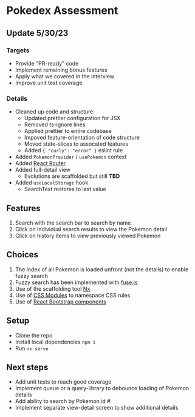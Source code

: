 # Pokedex Assessment

## Update 5/30/23

### Targets

- Provide "PR-ready" code
- Implement remaining bonus features
- Apply what we covered in the interview
- Improve unit test coverage

### Details

- Cleaned up code and structure
    - Updated prettier configuration for JSX
    - Removed ts-ignore lines
    - Applied prettier to entire codebase
    - Impoved feature-orientation of code structure
    - Moved state-slices to assocated features
    - Added `{ "curly": "error" }` eslint rule
- Added `PokemonProvider` / `usePokemon` context
- Added [React Router](https://reactrouter.com/en/main)
- Added full-detail view
    - Evolutions are scaffolded but still **TBD**
- Added `useLocalStorage` hook
    - SearchText restores to last value

## Features

1. Search with the search bar to search by name
2. Click on individual search results to view the Pokemon detail
3. Click on history items to view previously viewed Pokemon

## Choices

1. The index of all Pokemon is loaded unfront (not the details) to enable fuzzy search
1. Fuzzy search has been implemented with [fuse.js](https://fusejs.io/)
1. Use of the scaffolding tool [Nx](https://nx.dev/)
1. Use of [CSS Modules](https://github.com/gajus/react-css-modules) to namespace CSS rules
1. Use of [React Bootstrap components](https://react-bootstrap.github.io/)

## Setup

- Clone the repo
- Install local dependencies `npm i`
- Run `nx serve`

## Next steps

- Add unit tests to reach good coverage
- Implement queue or a query-library to debounce loading of Pokemon details
- Add ability to search by Pokemon id #
- Implement separate view-detail screen to show additional details
